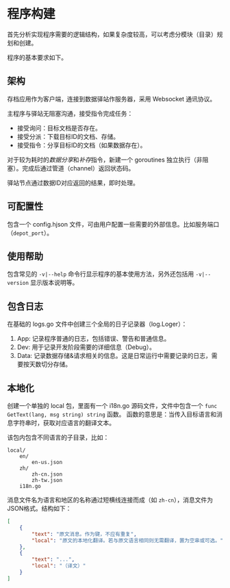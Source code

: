 # 程序构建

首先分析实现程序需要的逻辑结构，如果复杂度较高，可以考虑分模块（目录）规划和创建。

程序的基本要求如下。


## 架构

存档应用作为客户端，连接到数据驿站作服务器，采用 Websocket 通讯协议。

主程序与驿站无阻塞沟通，接受指令完成任务：

- 接受询问：目标文档是否存在。
- 接受分派：下载目标ID的文档、存储。
- 接受指令：分享目标ID的文档（如果数据存在）。

对于较为耗时的*数据分享*和*补存*指令，新建一个 goroutines 独立执行（非阻塞）。完成后通过管道（channel）返回状态码。

驿站节点通过数据ID对应返回的结果，即时处理。


## 可配置性

包含一个 config.hjson 文件，可由用户配置一些需要的外部信息。比如服务端口（`depot_port`）。


## 使用帮助

包含常见的 `-v|--help` 命令行显示程序的基本使用方法，另外还包括用 `-v|--version` 显示版本说明等。


## 包含日志

在基础的 logs.go 文件中创建三个全局的日子记录器（log.Loger）：

1. App: 记录程序普通的日志，包括错误、警告和普通信息。
2. Dev: 用于记录开发阶段需要的详细信息（Debug）。
3. Data: 记录数据存储&请求相关的信息。这是日常运行中需要记录的日志，需要按天数切分存储。


## 本地化

创建一个单独的 local 包，里面有一个 i18n.go 源码文件，文件中包含一个 `func GetText(lang, msg string) string` 函数。
函数的意思是：当传入目标语言和消息字符串时，获取对应语言的翻译文本。

该包内包含不同语言的子目录，比如：

```
local/
    en/
        en-us.json
    zh/
        zh-cn.json
        zh-tw.json
    i18n.go
```

消息文件名为语言和地区的名称通过短横线连接而成（如 `zh-cn`），消息文件为JSON格式。结构如下：

```json
[
    {
        "text": "原文消息。作为键，不应有重复",
        "local": "原文的本地化翻译。若与原文语言相同则无需翻译，置为空串或可选。"
    },
    {
        "text": "...",
        "local": "（译文）"
    }
]
```
